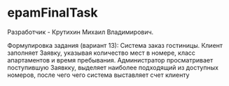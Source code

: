 # epamFinalTask
Разработчик - Крутихин Михаил Владимирович.

Формулировка задания (вариант 13):
Система заказ гостиницы. Клиент заполняет Заявку, указывая количество мест в номере, класс апартаментов и время пребывания. Администратор просматривает поступившую Заявкку, выделяет наиболее подходящий из доступных номеров, после чего чего система выставляет счет клиенту
